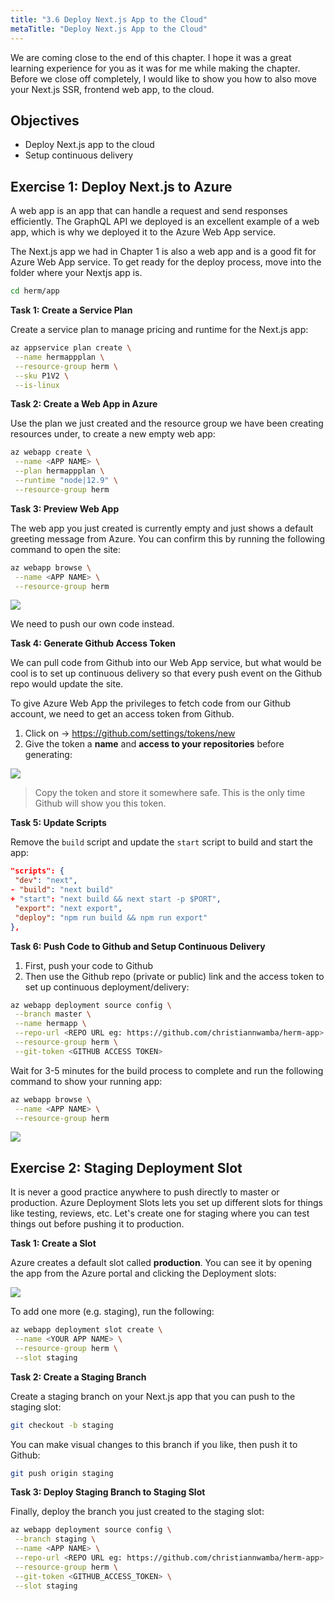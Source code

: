 ```yaml
---
title: "3.6 Deploy Next.js App to the Cloud"
metaTitle: "Deploy Next.js App to the Cloud"
---
```


We are coming close to the end of this chapter. I hope it was a great learning experience for you as it was for me while making the chapter. Before we close off completely, I would like to show you how to also move your Next.js SSR, frontend web app, to the cloud.


## Objectives
- Deploy Next.js app to the cloud
- Setup continuous delivery


## Exercise 1: Deploy Next.js to Azure

A web app is an app that can handle a request and send responses efficiently. The GraphQL API we deployed is an excellent example of a web app, which is why we deployed it to the Azure Web App service.

The Next.js app we had in Chapter 1 is also a web app and is a good fit for Azure Web App service. To get ready for the deploy process, move into the folder where your Nextjs app is.

```bash
cd herm/app
```

**Task 1: Create a Service Plan**

Create a service plan to manage pricing and runtime for the Next.js app:

```bash
az appservice plan create \
 --name hermappplan \
 --resource-group herm \
 --sku P1V2 \
 --is-linux
```

**Task 2: Create a Web App in Azure**

Use the plan we just created and the resource group we have been creating resources under, to create a new empty web app:

```bash
az webapp create \
 --name <APP NAME> \
 --plan hermappplan \
 --runtime "node|12.9" \
 --resource-group herm
```

**Task 3: Preview Web App**

The web app you just created is currently empty and just shows a default greeting message from Azure. You can confirm this by running the following command to open the site:

```bash
az webapp browse \
 --name <APP NAME> \
 --resource-group herm
```

![](https://paper-attachments.dropbox.com/s_BC403D2BFE0C3B066DBCCFD377C1B34BBCE7654080CD72F324A50E5BF331E423_1582546529369_image.png)


We need to push our own code instead.

**Task 4: Generate Github Access Token**

We can pull code from Github into our Web App service, but what would be cool is to set up continuous delivery so that every push event on the Github repo would update the site.

To give Azure Web App the privileges to fetch code from our Github account, we need to get an access token from Github.

1. Click on → https://github.com/settings/tokens/new
2. Give the token a **name** and **access to your repositories** before generating:

![](https://paper-attachments.dropbox.com/s_BC403D2BFE0C3B066DBCCFD377C1B34BBCE7654080CD72F324A50E5BF331E423_1582546864523_image.png)

> Copy the token and store it somewhere safe. This is the only time Github will show you this token.

**Task 5: Update Scripts**

Remove the `build` script and update the `start` script to build and start the app:

```json
"scripts": {
 "dev": "next",
- "build": "next build"
+ "start": "next build && next start -p $PORT",
 "export": "next export",
 "deploy": "npm run build && npm run export"
},
```

**Task 6: Push Code to Github and Setup Continuous Delivery**


1. First, push your code to Github
2. Then use the Github repo (private or public) link and the access token to set up continuous deployment/delivery:

```bash
az webapp deployment source config \
 --branch master \
 --name hermapp \
 --repo-url <REPO URL eg: https://github.com/christiannwamba/herm-app> \
 --resource-group herm \
 --git-token <GITHUB ACCESS TOKEN>
```

Wait for 3-5 minutes for the build process to complete and run the following command to show your running app:

```bash
az webapp browse \
 --name <APP NAME> \
 --resource-group herm
```

![](https://paper-attachments.dropbox.com/s_BC403D2BFE0C3B066DBCCFD377C1B34BBCE7654080CD72F324A50E5BF331E423_1582547409727_image.png)

## Exercise 2: Staging Deployment Slot

It is never a good practice anywhere to push directly to master or production. Azure Deployment Slots lets you set up different slots for things like testing, reviews, etc. Let's create one for staging where you can test things out before pushing it to production.

**Task 1: Create a Slot**

Azure creates a default slot called **production**. You can see it by opening the app from the Azure portal and clicking the Deployment slots:

![](https://paper-attachments.dropbox.com/s_BC403D2BFE0C3B066DBCCFD377C1B34BBCE7654080CD72F324A50E5BF331E423_1582547887054_image.png)


To add one more (e.g. staging), run the following:

```bash
az webapp deployment slot create \
 --name <YOUR APP NAME> \
 --resource-group herm \
 --slot staging
```

**Task 2: Create a Staging Branch**

Create a staging branch on your Next.js app that you can push to the staging slot:

```bash
git checkout -b staging
```

You can make visual changes to this branch if you like, then push it to Github:

```bash
git push origin staging
```

**Task 3: Deploy Staging Branch to Staging Slot**

Finally, deploy the branch you just created to the staging slot:

```bash
az webapp deployment source config \
 --branch staging \
 --name <APP NAME> \
 --repo-url <REPO URL eg: https://github.com/christiannwamba/herm-app> \
 --resource-group herm \
 --git-token <GITHUB_ACCESS_TOKEN> \
 --slot staging
```

